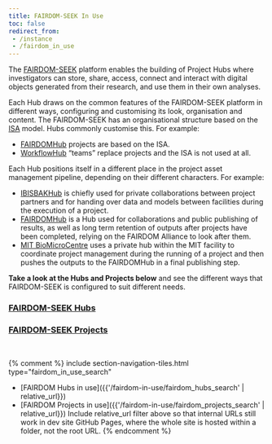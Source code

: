 ```yaml
---
title: FAIRDOM-SEEK In Use
toc: false
redirect_from: 
 - /instance
 - /fairdom_in_use
---
```


The [FAIRDOM-SEEK](/fairdom-seek) platform enables the building of Project Hubs where investigators can store, share, access, connect and interact with digital objects generated from their research, and use them in their own analyses.

Each Hub draws on the common features of the FAIRDOM-SEEK platform in different ways, configuring and customising its look, organisation and content. The FAIRDOM-SEEK has an organisational structure based on the [ISA](https://isa-tools.org/format/specification.html) model. Hubs commonly customise this. For example:

- [FAIRDOMHub](/fairdomhub) projects are based on the ISA. 
- [WorkflowHub](/fairdom-in-use/workflowhub) “teams” replace projects and the ISA is not used at all.

Each Hub positions itself in a different place in the project asset management pipeline, depending on their different characters. For example:

- [IBISBAKHub](/fairdom-in-use/ibisbakhub) is chiefly used for private collaborations between project partners and for handing over data and models between facilities during the execution of a project.
- [FAIRDOMHub](/fairdomhub) is a Hub used for collaborations and public publishing of results, as well as long term retention of outputs after projects have been completed, relying on the FAIRDOM Alliance to look after them. 
- [MIT  BioMicroCentre](https://openwetware.org/wiki/BioMicroCenter) uses a private hub within the MIT facility to coordinate project management during the running of a project and then pushes the outputs to the FAIRDOMHub in a final publishing step.

**Take a look at the Hubs and Projects below** and see the different ways that FAIRDOM-SEEK is configured to suit different needs.

<div class="row navigation-tiles">
    <div class="col" >
        <div class="card card-tall">
                <a class="stretched-link card-in-use" aria-label="Go to the FAIRDOM-SEEK Hubs page" href="/fairdom-in-use/fairdom_hubs_search">
                    <h3 class="card-title m-0"><i class="fa-solid fa-folder-tree"></i> FAIRDOM-SEEK Hubs</h3>
                </a>
        </div>
    </div>
    <div class="col" >
        <div class="card card-tall">
                <a class="stretched-link card-in-use" aria-label="Go to the FAIRDOM-SEEK Projects page" href="/fairdom-in-use/fairdom_projects_search">
                    <h3 class="card-title m-0"><i class="fa-solid fa-folder-tree"></i> FAIRDOM-SEEK Projects</h3>
                </a>
        </div>
    </div>
    <div class="col" >
        &nbsp;
    </div>
</div>


{% comment %} 
include section-navigation-tiles.html type="fairdom_in_use_search"

* [FAIRDOM Hubs in use]({{'/fairdom-in-use/fairdom_hubs_search' | relative_url}})
* [FAIRDOM Projects in use]({{'/fairdom-in-use/fairdom_projects_search' | relative_url}})
Include relative_url filter above so that internal URLs still work
in dev site GitHub Pages, where the whole site is hosted within a folder,
not the root URL.
{% endcomment %}